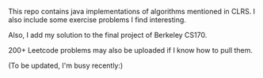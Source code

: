 This repo contains java implementations of algorithms mentioned in CLRS. I also include some exercise problems I find interesting.

Also, I add my solution to the final project of Berkeley CS170.

200+ Leetcode problems may also be uploaded if I know how to pull them.

(To be updated, I'm busy recently:)
